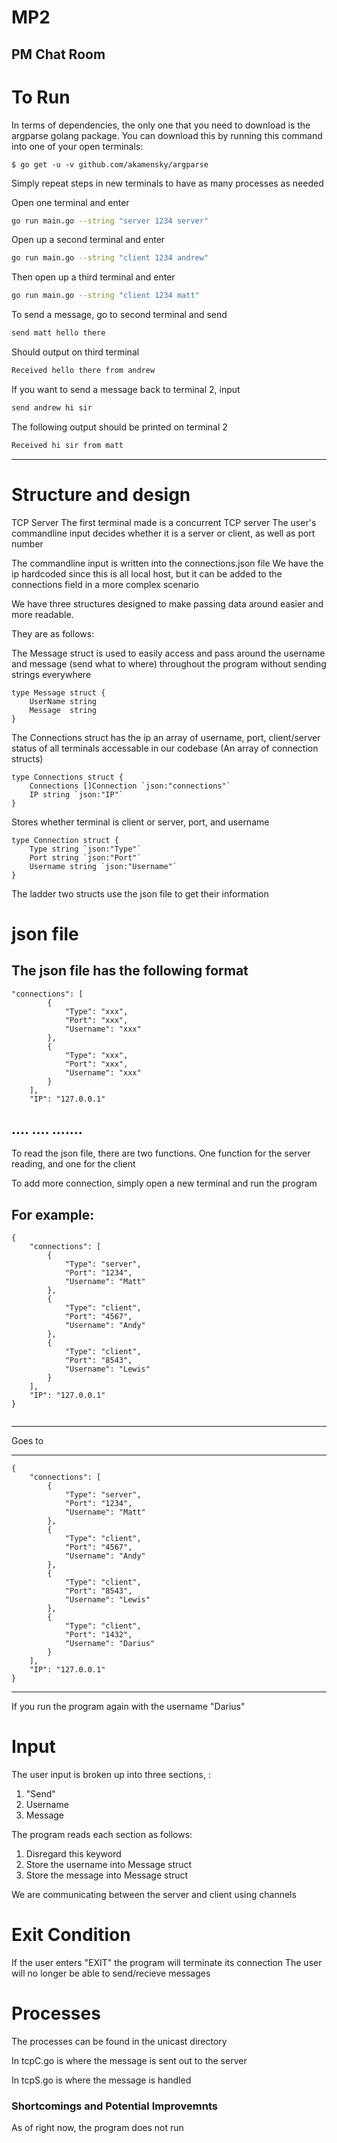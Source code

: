 # MP2
PM Chat Room
--- 
# To Run

In terms of dependencies, the only one that you need to download is the argparse golang package.  You can download this by running this command into one of your open terminals:
```
$ go get -u -v github.com/akamensky/argparse
``` 

Simply repeat steps in new terminals to have as many processes as needed

Open one terminal and enter
```bash
go run main.go --string "server 1234 server"
``` 
Open up a second terminal and enter
```bash
go run main.go --string "client 1234 andrew"
``` 
Then open up a third terminal and enter
```bash
go run main.go --string "client 1234 matt"
```
To send a message, go to second terminal and send

```bash
send matt hello there
```

Should output on third terminal
```bash 
Received hello there from andrew
```

If you want to send a message back to terminal 2, input
```bash
send andrew hi sir
```

The  following output should be printed on terminal 2 
```bash
Received hi sir from matt
```

---

# Structure and design

TCP Server
The first terminal made is a concurrent TCP server
The user's commandline input decides whether it is a server or client, as well as port number

The commandline input is written into the connections.json file
We have the ip hardcoded since this is all local host, but it can be added to the connections field
in a more complex scenario 


We have three structures designed to make passing data around easier and more readable.

They are as follows: 

The Message struct is used to easily access and pass around the username and message (send what to where) throughout the program without sending strings everywhere

```
type Message struct {
	UserName string
	Message  string
}

```

The Connections struct has the ip an array of username, port, client/server status of all terminals accessable in our codebase
(An array of connection structs) 
```
type Connections struct {
	Connections []Connection `json:"connections"`
	IP string `json:"IP"`
} 
```

Stores whether terminal is client or server, port, and username
```
type Connection struct {
	Type string `json:"Type"`
	Port string `json:"Port"`
	Username string `json:"Username"`
}
```
The ladder two structs use the json file to get their information 

# json file
The json file has the following format 
-----------------------------------------------------------------------------------------------
```    
"connections": [
        {
            "Type": "xxx",
            "Port": "xxx",
            "Username": "xxx"
        },
        {
            "Type": "xxx",
            "Port": "xxx",
            "Username": "xxx"
        }
    ],
    "IP": "127.0.0.1"
```
.... .... .......
-----------------------------------------------------------------------------------------------
To read the json file, there are two functions.
One function for the server reading, and one for the client


To add more connection, simply open a new terminal and run the program

For example:
-----------------------------------------------------------------------------------------------  
```  
{
    "connections": [
        {
            "Type": "server",
            "Port": "1234",
            "Username": "Matt"
        },
        {
            "Type": "client",
            "Port": "4567",
            "Username": "Andy"
        },
        {
            "Type": "client",
            "Port": "8543",
            "Username": "Lewis"
        }
    ],
    "IP": "127.0.0.1"
}


```
-----------------------------------------------------------------------------------------------

Goes to 

-----------------------------------------------------------------------------------------------   
``` 
{
    "connections": [
        {
            "Type": "server",
            "Port": "1234",
            "Username": "Matt"
        },
        {
            "Type": "client",
            "Port": "4567",
            "Username": "Andy"
        },
        {
            "Type": "client",
            "Port": "8543",
            "Username": "Lewis"
        },
        {
            "Type": "client",
            "Port": "1432",
            "Username": "Darius"
        }
    ],
    "IP": "127.0.0.1"
}

```
-----------------------------------------------------------------------------------------------

If you run the program again with the username "Darius"


# Input
The user input is broken up into three sections, : 
1. "Send"
2. Username 
3. Message

The program reads each section as follows: 
1. Disregard this keyword
2. Store the username into Message struct 
3. Store the message into Message struct

We are communicating between the server and client using channels 

# Exit Condition 

If the user enters "EXIT" the program will terminate its connection
The user will no longer be able to send/recieve messages

# Processes
The processes can be found in the unicast directory

In tcpC.go is where the message is sent out to the server

In tcpS.go is where the message is handled


### Shortcomings and Potential Improvemnts 
As of right now, the program does not run

